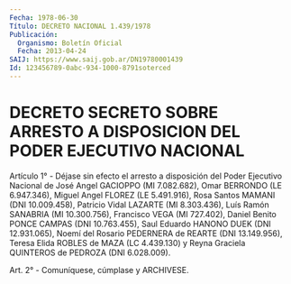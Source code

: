 ```yaml
---
Fecha: 1978-06-30
Título: DECRETO NACIONAL 1.439/1978
Publicación:
  Organismo: Boletín Oficial
  Fecha: 2013-04-24
SAIJ: https://www.saij.gob.ar/DN19780001439
Id: 123456789-0abc-934-1000-8791soterced
---
```

# DECRETO SECRETO SOBRE ARRESTO A DISPOSICION DEL PODER EJECUTIVO NACIONAL

<a id="1"></a>
Artículo 1° - Déjase sin efecto el arresto a disposición del Poder Ejecutivo Nacional de José Angel GACIOPPO (MI 7.082.682), Omar BERRONDO (LE 6.947.346), Miguel Angel FLOREZ (LE 5.491.916), Rosa Santos MAMANI (DNI 10.009.458), Patricio Vidal LAZARTE (MI 8.303.436), Luís Ramón SANABRIA (MI 10.300.756), Francisco VEGA (MI 727.402), Daniel Benito PONCE CAMPAS (DNI 10.763.455), Saul Eduardo HANONO DUEK (DNI 12.931.065), Noemí del Rosario PEDERNERA de REARTE (DNI 13.149.956), Teresa Elida ROBLES de MAZA (LC 4.439.130) y Reyna Graciela QUINTEROS de PEDROZA (DNI 6.028.009).

<a id="2"></a>
Art. 2° - Comuníquese, cúmplase y ARCHIVESE.